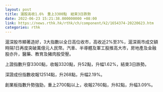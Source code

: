 ```yaml
---
layout: post
title: 滬股高收1.6%　重上3300點　結束3日跌勢
date: 2022-06-23 15:21:38.000000000 +08:00
link: https://news.rthk.hk/rthk/ch/component/k2/1654374-20220623.htm
categories: rthk
---
```


滬深股市顯著造好，3大指數以全日高位收市，高收近2%至3%，滬深兩市成交額時隔1日再度突破萬億元人民幣。汽車、半導體及軍工股推高大市，房地產及金融股亦升，醫藥、教育及豬肉股受壓。

上證指數升穿3300點，收報3320點，升52點，升幅1.62%，結束3日跌勢。

深證成份指數收報12514點，升268點，升幅2.19%。

創業板指數升勢強勁，重上2700點以上，收報2760點，升82點，升幅3.09%。
